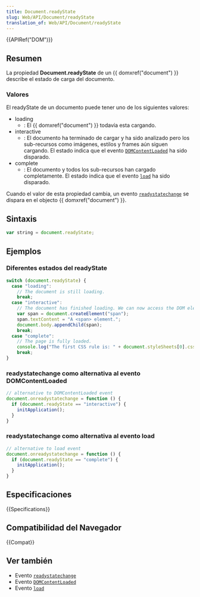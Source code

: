```yaml
---
title: Document.readyState
slug: Web/API/Document/readyState
translation_of: Web/API/Document/readyState
---
```


{{APIRef("DOM")}}

## Resumen

La propiedad **Document.readyState** de un {{ domxref("document") }} describe el estado de carga del documento.

### Valores

El readyState de un documento puede tener uno de los siguientes valores:

- loading
  - : El {{ domxref("document") }} todavía esta cargando.
- interactive
  - : El documento ha terminado de cargar y ha sido analizado pero los sub-recursos como imágenes, estilos y frames aún siguen cargando. El estado indica que el evento [`DOMContentLoaded`](/es/docs/Web/Reference/Events/DOMContentLoaded) ha sido disparado.
- complete
  - : El documento y todos los sub-recursos han cargado completamente. El estado indica que el evento [`load`](/es/docs/Web/Reference/Events/load) ha sido disparado.

Cuando el valor de esta propiedad cambia, un evento [`readystatechange`](/es/docs/Web/Reference/Events/readystatechange) se dispara en el objecto {{ domxref("document") }}.

## Sintaxis

```js
var string = document.readyState;
```

## Ejemplos

### Diferentes estados del readyState

```js
switch (document.readyState) {
  case "loading":
    // The document is still loading.
    break;
  case "interactive":
    // The document has finished loading. We can now access the DOM elements.
    var span = document.createElement("span");
    span.textContent = "A <span> element.";
    document.body.appendChild(span);
    break;
  case "complete":
    // The page is fully loaded.
    console.log("The first CSS rule is: " + document.styleSheets[0].cssRules[0].cssText);
    break;
}
```

### readystatechange como alternativa al evento DOMContentLoaded

```js
// alternative to DOMContentLoaded event
document.onreadystatechange = function () {
  if (document.readyState == "interactive") {
    initApplication();
  }
}
```

### readystatechange como alternativa al evento load

```js
// alternative to load event
document.onreadystatechange = function () {
  if (document.readyState == "complete") {
    initApplication();
  }
}
```

## Especificaciones

{{Specifications}}

## Compatibilidad del Navegador

{{Compat}}

## Ver también

- Evento [`readystatechange`](/es/docs/Web/Reference/Events/readystatechange)
- Evento [`DOMContentLoaded`](/es/docs/Web/Reference/Events/DOMContentLoaded)
- Evento [`load`](/es/docs/Web/Reference/Events/load)
